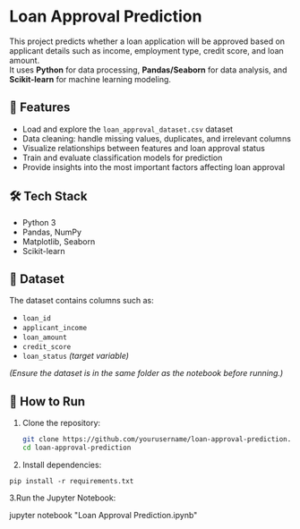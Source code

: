 # Loan Approval Prediction

This project predicts whether a loan application will be approved based on applicant details such as income, employment type, credit score, and loan amount.  
It uses **Python** for data processing, **Pandas/Seaborn** for data analysis, and **Scikit-learn** for machine learning modeling.

## 📌 Features
- Load and explore the `loan_approval_dataset.csv` dataset
- Data cleaning: handle missing values, duplicates, and irrelevant columns
- Visualize relationships between features and loan approval status
- Train and evaluate classification models for prediction
- Provide insights into the most important factors affecting loan approval

## 🛠 Tech Stack
- Python 3
- Pandas, NumPy
- Matplotlib, Seaborn
- Scikit-learn

## 📂 Dataset
The dataset contains columns such as:
- `loan_id`
- `applicant_income`
- `loan_amount`
- `credit_score`
- `loan_status` *(target variable)*

*(Ensure the dataset is in the same folder as the notebook before running.)*

## 🚀 How to Run
1. Clone the repository:
   ```bash
   git clone https://github.com/yourusername/loan-approval-prediction.git
   cd loan-approval-prediction

 2.  Install dependencies:

    pip install -r requirements.txt

 3.Run the Jupyter Notebook:

   jupyter notebook "Loan Approval Prediction.ipynb"




